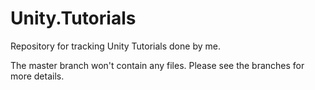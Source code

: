 # Unity.Tutorials
Repository for tracking Unity Tutorials done by me.

The master branch won't contain any files. Please see the branches for more details.
